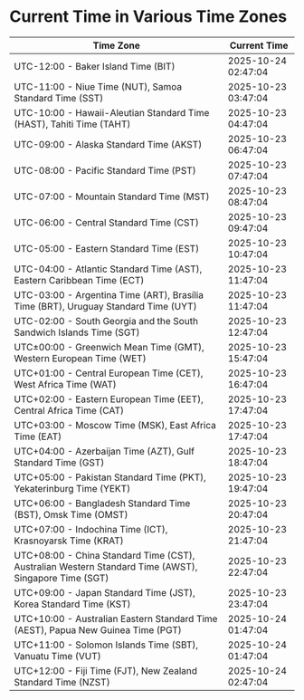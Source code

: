 # Current Time in Various Time Zones

| Time Zone | Current Time |
|-----------|--------------|
| UTC-12:00 - Baker Island Time (BIT) | 2025-10-24 02:47:04 |
| UTC-11:00 - Niue Time (NUT), Samoa Standard Time (SST) | 2025-10-23 03:47:04 |
| UTC-10:00 - Hawaii-Aleutian Standard Time (HAST), Tahiti Time (TAHT) | 2025-10-23 04:47:04 |
| UTC-09:00 - Alaska Standard Time (AKST) | 2025-10-23 06:47:04 |
| UTC-08:00 - Pacific Standard Time (PST) | 2025-10-23 07:47:04 |
| UTC-07:00 - Mountain Standard Time (MST) | 2025-10-23 08:47:04 |
| UTC-06:00 - Central Standard Time (CST) | 2025-10-23 09:47:04 |
| UTC-05:00 - Eastern Standard Time (EST) | 2025-10-23 10:47:04 |
| UTC-04:00 - Atlantic Standard Time (AST), Eastern Caribbean Time (ECT) | 2025-10-23 11:47:04 |
| UTC-03:00 - Argentina Time (ART), Brasília Time (BRT), Uruguay Standard Time (UYT) | 2025-10-23 11:47:04 |
| UTC-02:00 - South Georgia and the South Sandwich Islands Time (SGT) | 2025-10-23 12:47:04 |
| UTC±00:00 - Greenwich Mean Time (GMT), Western European Time (WET) | 2025-10-23 15:47:04 |
| UTC+01:00 - Central European Time (CET), West Africa Time (WAT) | 2025-10-23 16:47:04 |
| UTC+02:00 - Eastern European Time (EET), Central Africa Time (CAT) | 2025-10-23 17:47:04 |
| UTC+03:00 - Moscow Time (MSK), East Africa Time (EAT) | 2025-10-23 17:47:04 |
| UTC+04:00 - Azerbaijan Time (AZT), Gulf Standard Time (GST) | 2025-10-23 18:47:04 |
| UTC+05:00 - Pakistan Standard Time (PKT), Yekaterinburg Time (YEKT) | 2025-10-23 19:47:04 |
| UTC+06:00 - Bangladesh Standard Time (BST), Omsk Time (OMST) | 2025-10-23 20:47:04 |
| UTC+07:00 - Indochina Time (ICT), Krasnoyarsk Time (KRAT) | 2025-10-23 21:47:04 |
| UTC+08:00 - China Standard Time (CST), Australian Western Standard Time (AWST), Singapore Time (SGT) | 2025-10-23 22:47:04 |
| UTC+09:00 - Japan Standard Time (JST), Korea Standard Time (KST) | 2025-10-23 23:47:04 |
| UTC+10:00 - Australian Eastern Standard Time (AEST), Papua New Guinea Time (PGT) | 2025-10-24 01:47:04 |
| UTC+11:00 - Solomon Islands Time (SBT), Vanuatu Time (VUT) | 2025-10-24 01:47:04 |
| UTC+12:00 - Fiji Time (FJT), New Zealand Standard Time (NZST) | 2025-10-24 02:47:04 |
